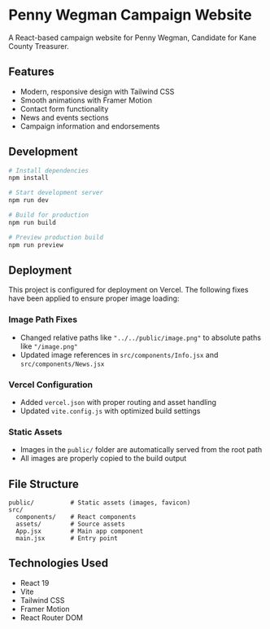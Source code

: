 # Penny Wegman Campaign Website

A React-based campaign website for Penny Wegman, Candidate for Kane County Treasurer.

## Features

- Modern, responsive design with Tailwind CSS
- Smooth animations with Framer Motion
- Contact form functionality
- News and events sections
- Campaign information and endorsements

## Development

```bash
# Install dependencies
npm install

# Start development server
npm run dev

# Build for production
npm run build

# Preview production build
npm run preview
```

## Deployment

This project is configured for deployment on Vercel. The following fixes have been applied to ensure proper image loading:

### Image Path Fixes

- Changed relative paths like `"../../public/image.png"` to absolute paths like `"/image.png"`
- Updated image references in `src/components/Info.jsx` and `src/components/News.jsx`

### Vercel Configuration

- Added `vercel.json` with proper routing and asset handling
- Updated `vite.config.js` with optimized build settings

### Static Assets

- Images in the `public/` folder are automatically served from the root path
- All images are properly copied to the build output

## File Structure

```
public/          # Static assets (images, favicon)
src/
  components/    # React components
  assets/        # Source assets
  App.jsx        # Main app component
  main.jsx       # Entry point
```

## Technologies Used

- React 19
- Vite
- Tailwind CSS
- Framer Motion
- React Router DOM
